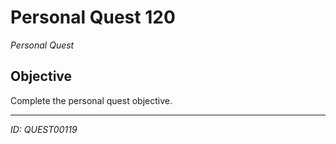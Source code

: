 # Personal Quest 120

*Personal Quest*

## Objective
Complete the personal quest objective.

---
*ID: QUEST00119*